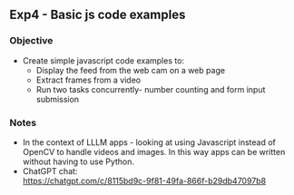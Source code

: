 ## Exp4 - Basic js code examples

### Objective
- Create simple javascript code examples to:
  - Display the feed from the web cam on a web page
  - Extract frames from a video
  - Run two tasks concurrently- number counting and form input submission
  
### Notes
- In the context of LLLM apps - looking at using Javascript instead of OpenCV to handle videos and images. In this way apps can be written without having to use Python.
- ChatGPT chat:<br>
https://chatgpt.com/c/8115bd9c-9f81-49fa-866f-b29db47097b8
